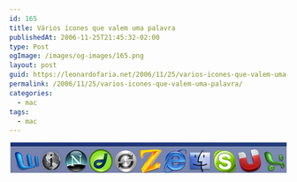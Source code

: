 ```yaml
---
id: 165
title: Vários ícones que valem uma palavra
publishedAt: 2006-11-25T21:45:32-02:00
type: Post
ogImage: /images/og-images/165.png
layout: post
guid: https://leonardofaria.net/2006/11/25/varios-icones-que-valem-uma-palavra/
permalink: /2006/11/25/varios-icones-que-valem-uma-palavra/
categories:
  - mac
tags:
  - mac
---
```

<center>
  <a href="http://www.flickr.com/groups/icon_words/pool/"><img src="/wp-content/uploads/2006/11/windowzesux.jpg" alt="windowzesux" /></a>
</center>
